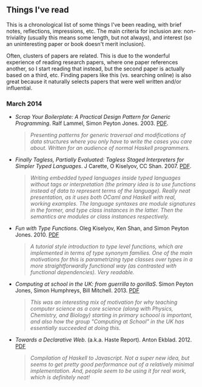 ## Things I've read

This is a chronological list of some things I've been reading, with
brief notes, reflections, impressions, etc. The main criteria for
inclusion are: non-triviality (usually this means some length, but not
always), and interest (so an uninteresting paper or book doesn't merit
inclusion).

Often, clusters of papers are related. This is due to the wonderful
experience of reading research papers, where one paper references
another, so I start reading that instead, but the second paper is
actually based on a third, etc. Finding papers like this (vs. searching
online) is also great because it naturally selects papers that were
well written and/or influential.

### March 2014

- _Scrap Your Boilerplate: A Practical Design Pattern for Generic Programming_. Ralf Lammel, Simon Peyton Jones. 2003. [PDF](http://www.ldpreload.com/p/syb/hmap.pdf).

    > _Presenting patterns for generic traversal and modifications of
    > data structures where you only have to write the cases you care
    > about. Written for an audience of normal Haskell programmers._

- _Finally Tagless, Partially Evaluated: Tagless Staged Interpreters for Simpler Typed Languages_. J Carette, O Kiselyov, CC Shan. 2007. [PDF](http://okmij.org/ftp/tagless-final/JFP.pdf).

    > _Writing embedded typed languages inside typed languages without
    > tags or interpretation (the primary idea is to use functions
    > instead of data to represent terms of the language). Really neat
    > presentation, as it uses both OCaml and Haskell with real,
    > working examples. The language syntaxes are module signatures in
    > the former, and type class instances in the latter. Then the
    > semantics are modules or class instances respectively._

- _Fun with Type Functions_. Oleg Kiselyov, Ken Shan, and Simon Peyton Jones. 2010. [PDF](http://research.microsoft.com/~simonpj/papers/assoc-types/fun-with-type-funs/typefun.pdf)

    > _A tutorial style introduction to type level functions, which
    > are implemented in terms of type synonym families. One of the
    > main motivations for this is parametrizing type classes over
    > types in a more straightforwardly functional way (as contrasted
    > with functional dependencies). Very readable._

- _Computing at school in the UK: from guerrilla to gorillaS_. Simon Peyton Jones, Simon Humphreys, Bill Mitchell. 2013. [PDF](http://research.microsoft.com/en-us/um/people/simonpj/papers/cas/ComputingAtSchoolCACM.pdf)

    > _This was an interesting mix of motivation for why teaching
    > computer science as a core science (along with Physics,
    > Chemistry, and Biology) starting in primary schoool is
    > important, and also how the group "Computing at School" in the
    > UK has essentially succeeded at doing this._


- _Towards a Declarative Web_. (a.k.a. Haste Report). Anton Ekblad. 2012. [PDF](http://ekblad.cc/hastereport.pdf)

    > _Compilation of Haskell to Javascript. Not a super new idea, but
    > seems to get pretty good performance out of a relatively minimal
    > implementation. And, people seem to be using it for real work,
    > which is definitely neat!_
